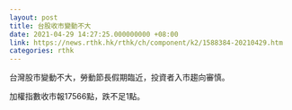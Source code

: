 ```yaml
---
layout: post
title: 台股收市變動不大
date: 2021-04-29 14:27:25.000000000 +08:00
link: https://news.rthk.hk/rthk/ch/component/k2/1588384-20210429.htm
categories: rthk
---
```


台灣股市變動不大，勞動節長假期臨近，投資者入市趨向審慎。

加權指數收市報17566點，跌不足1點。

